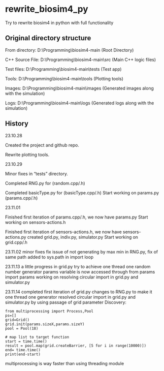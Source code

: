 # rewrite_biosim4_py
Try to rewrite biosim4 in python with full functionality

## Original directory structure

From directory: D:\Programming\biosim4-main (Root Directory)

C++ Source File: D:\Programming\biosim4-main\src (Main C++ logic files)

Test files: D:\Programming\biosim4-main\tests (Test app)

Tools: D:\Programming\biosim4-main\tools (Plotting tools)

Images: D:\Programming\biosim4-main\images (Generated images along with the simulation)

Logs: D:\Programming\biosim4-main\logs (Generated logs along with the simulation)

## History

23.10.28

Created the project and github repo.

Rewrite plotting tools.

23.10.29

Minor fixes in “tests” directory.

Completed RNG.py for (random.cpp/.h)

Completed basicType.py for (basicType.cpp/.h)
Start working on params.py (params.cpp/.h)

23.11.01

Finished first iteration of params.cpp/.h, we now have params.py
Start working on sensors-actions.h

Finished first iteration of sensors-actions.h, we now have sensors-actions.py
created grid.py, indiv.py, simulator.py
Start working on grid.cpp/.h

23.11.02
minor fixes
fix issue of not generating by max min in RNG.py, fix of same path added to sys.path in import loop 

23.11.13
a little progress in grid.py
try to achieve one thread one random number generator
params variable is now accessed through from params import params
working on resolving circular import in grid.py and simulator.py

23.11.14
completed first iteration of grid.py
changes to RNG.py to make it one thread one generator
resolved circular import in grid.py and simulator.py by using passage of grid parameter
Discovery:

    from multiprocessing import Process,Pool
    ps=[]
    grid=Grid()
    grid.init(params.sizeX,params.sizeY)
    pool = Pool(18)

    # map list to target function
    start = time.time()
    result = pool.map(grid.createBarrier, [5 for i in range(10000)])
    end= time.time()
    print(end-start)

multiprocessing is way faster than using threading module